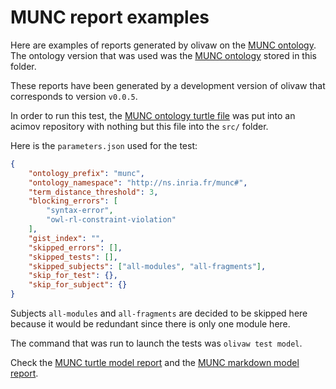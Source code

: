 # MUNC report examples

Here are examples of reports generated by olivaw on the [MUNC ontology](https://ns.inria.fr/munc). The ontology version that was used was the [MUNC ontology](./munc.ttl) stored in this folder.

These reports have been generated by a development version of olivaw that corresponds to version `v0.0.5`.

In order to run this test, the [MUNC ontology turtle file](http://ns.inria.fr/munc/v2/munc.ttl) was put into an acimov repository with nothing but this file into the `src/` folder.

Here is the `parameters.json` used for the test:

```json
{
    "ontology_prefix": "munc",
    "ontology_namespace": "http://ns.inria.fr/munc#",
    "term_distance_threshold": 3,
    "blocking_errors": [
        "syntax-error",
        "owl-rl-constraint-violation"
    ],
    "gist_index": "",
    "skipped_errors": [],
    "skipped_tests": [],
    "skipped_subjects": ["all-modules", "all-fragments"],
    "skip_for_test": {},
    "skip_for_subject": {}
}
```

Subjects `all-modules` and `all-fragments` are decided to be skipped here because it would be redundant since there is only one module here.

The command that was run to launch the tests was `olivaw test model`.

Check the [MUNC turtle model report](./model-test-manual-NicoRobertIn-2024-06-06T14-22-30.ttl) and the [MUNC markdown model report](./model-test-manual-NicoRobertIn-2024-06-06T14-22-30.md).
